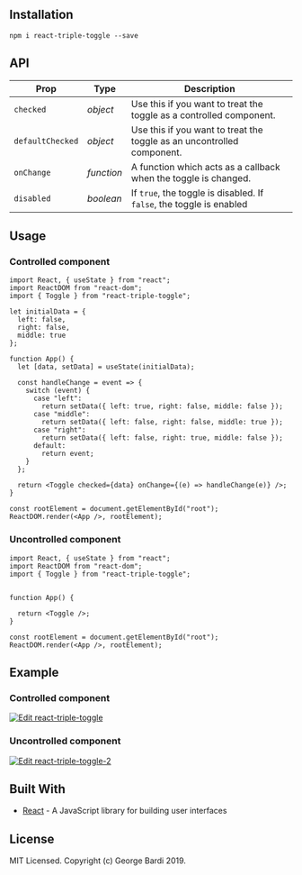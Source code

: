 

## Installation

```
npm i react-triple-toggle --save
```

## API

| Prop              | Type       | Description |
|-------------------|------------|-------------|
| `checked`         | _object_  |  Use this if you want to treat the toggle as a controlled component. |
| `defaultChecked`  | _object_  |  Use this if you want to treat the toggle as an uncontrolled component. |
| `onChange`        | _function_ | A function which acts as a callback when the toggle is changed. |
| `disabled`        | _boolean_  | If `true`, the toggle is disabled. If `false`, the toggle is enabled |

## Usage

### Controlled component

```
import React, { useState } from "react";
import ReactDOM from "react-dom";
import { Toggle } from "react-triple-toggle";

let initialData = {
  left: false,
  right: false,
  middle: true
};

function App() {
  let [data, setData] = useState(initialData);

  const handleChange = event => {
    switch (event) {
      case "left":
        return setData({ left: true, right: false, middle: false });
      case "middle":
        return setData({ left: false, right: false, middle: true });
      case "right":
        return setData({ left: false, right: true, middle: false });
      default:
        return event;
    }
  };

  return <Toggle checked={data} onChange={(e) => handleChange(e)} />;
}

const rootElement = document.getElementById("root");
ReactDOM.render(<App />, rootElement);

```

### Uncontrolled component

```
import React, { useState } from "react";
import ReactDOM from "react-dom";
import { Toggle } from "react-triple-toggle";


function App() {

  return <Toggle />;
}

const rootElement = document.getElementById("root");
ReactDOM.render(<App />, rootElement);

```


## Example

### Controlled component

[![Edit react-triple-toggle](https://codesandbox.io/static/img/play-codesandbox.svg)](https://codesandbox.io/s/react-triple-toggle-zesk5?fontsize=14)


### Uncontrolled component

[![Edit react-triple-toggle-2](https://codesandbox.io/static/img/play-codesandbox.svg)](https://codesandbox.io/s/nice-brook-yzeid?fontsize=14)

## Built With

- [React](https://reactjs.org/) - A JavaScript library for building user interfaces

## License

MIT Licensed. Copyright (c) George Bardi 2019.
